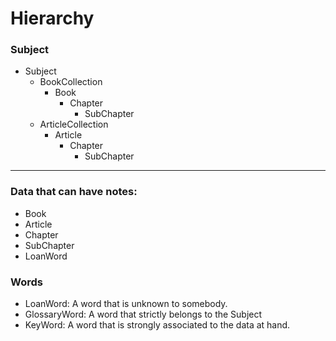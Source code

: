 # Hierarchy

### Subject

- Subject
  - BookCollection
    - Book
      - Chapter
        - SubChapter
  - ArticleCollection
    - Article
      - Chapter
        - SubChapter

---

### Data that can have notes:

- Book
- Article
- Chapter
- SubChapter
- LoanWord

### Words

- LoanWord: A word that is unknown to somebody.
- GlossaryWord: A word that strictly belongs to the Subject
- KeyWord: A word that is strongly associated to the data at hand.
